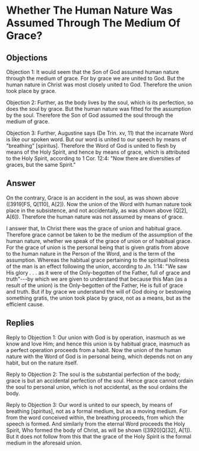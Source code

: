 # Whether The Human Nature Was Assumed Through The Medium Of Grace?

## Objections

Objection 1: It would seem that the Son of God assumed human nature through the medium of grace. For by grace we are united to God. But the human nature in Christ was most closely united to God. Therefore the union took place by grace.

Objection 2: Further, as the body lives by the soul, which is its perfection, so does the soul by grace. But the human nature was fitted for the assumption by the soul. Therefore the Son of God assumed the soul through the medium of grace.

Objection 3: Further, Augustine says (De Trin. xv, 11) that the incarnate Word is like our spoken word. But our word is united to our speech by means of "breathing" [spiritus]. Therefore the Word of God is united to flesh by means of the Holy Spirit, and hence by means of grace, which is attributed to the Holy Spirit, according to 1 Cor. 12:4: "Now there are diversities of graces, but the same Spirit."

## Answer

On the contrary, Grace is an accident in the soul, as was shown above ([3919]FS, Q[110], A[2]). Now the union of the Word with human nature took place in the subsistence, and not accidentally, as was shown above (Q[2], A[6]). Therefore the human nature was not assumed by means of grace.

I answer that, In Christ there was the grace of union and habitual grace. Therefore grace cannot be taken to be the medium of the assumption of the human nature, whether we speak of the grace of union or of habitual grace. For the grace of union is the personal being that is given gratis from above to the human nature in the Person of the Word, and is the term of the assumption. Whereas the habitual grace pertaining to the spiritual holiness of the man is an effect following the union, according to Jn. 1:14: "We saw His glory . . . as it were of the Only-begotten of the Father, full of grace and truth"---by which we are given to understand that because this Man (as a result of the union) is the Only-begotten of the Father, He is full of grace and truth. But if by grace we understand the will of God doing or bestowing something gratis, the union took place by grace, not as a means, but as the efficient cause.

## Replies

Reply to Objection 1: Our union with God is by operation, inasmuch as we know and love Him; and hence this union is by habitual grace, inasmuch as a perfect operation proceeds from a habit. Now the union of the human nature with the Word of God is in personal being, which depends not on any habit, but on the nature itself.

Reply to Objection 2: The soul is the substantial perfection of the body; grace is but an accidental perfection of the soul. Hence grace cannot ordain the soul to personal union, which is not accidental, as the soul ordains the body.

Reply to Objection 3: Our word is united to our speech, by means of breathing [spiritus], not as a formal medium, but as a moving medium. For from the word conceived within, the breathing proceeds, from which the speech is formed. And similarly from the eternal Word proceeds the Holy Spirit, Who formed the body of Christ, as will be shown ([3920]Q[32], A[1]). But it does not follow from this that the grace of the Holy Spirit is the formal medium in the aforesaid union.